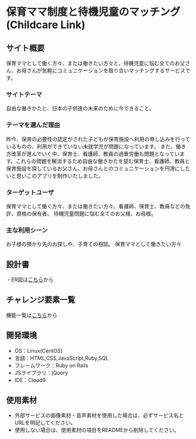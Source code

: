 # 保育ママ制度と待機児童のマッチング(Childcare Link)

## サイト概要
 保育ママとして働く方々、または働きたい方々と、待機児童に悩む全てのお父さん、お母さんが気軽にコミュニケーションを取り合いマッチングするサービスです。

### サイトテーマ
自由な働きかたと、日本の子供達の未来のために今できること。

### テーマを選んだ理由
昨今、保育の必要性の認定がされた子どもが保育施設へ利用の申し込みを行っているものの、利用ができていない未就学児が問題になっています。
また、働き方改革が進んでいく中、保育士、看護師、教員の過重労働も問題となっています。これらの問題を解消するため自由な働きかたを望む保育士、看護師、教員と保育施設を探しているお父さん、お母さんとのコミュニケーションを円滑にしたいと思いこのアプリを制作いたしました。

### ターゲットユーザ
保育ママとして働く方々、または働きたい方々。看護師、保育士、教員などの免許、資格の保有者。
待機児童問題に悩む全てのお父様、お母様。

### 主な利用シーン
お子様の預かり先のお探しや、子育ての相談。
保育ママとして働きたい方々

## 設計書
・ER図は[こちら](https://drive.google.com/file/d/1IdYWDw8FWHT3oJtXwe_j0ImybSl3o_VQ/view?usp=sharing)から

## チャレンジ要素一覧
機能一覧は[こちら](https://docs.google.com/spreadsheets/d/1Gs3cp38fJRVaXQQ3UKtXBbcc4iKfH23sS2HL6FSAVv0/edit?usp=sharing)から

## 開発環境
- OS：Linux(CentOS)
- 言語：HTML,CSS,JavaScript,Ruby,SQL
- フレームワーク：Ruby on Rails
- JSライブラリ：jQuery
- IDE：Cloud9

## 使用素材
- 外部サービスの画像素材・音声素材を使用した場合は、必ずサービス名とURLを明記してください。
- 使用しない場合は、使用素材の項目をREADMEから削除してください。
